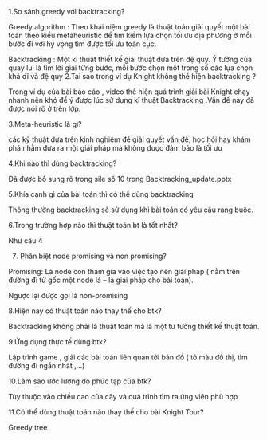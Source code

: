 1.So sánh greedy với backtracking? 

Greedy algorithm : Theo khái niệm greedy là thuật toán giải quyết một bài toán theo kiểu metaheuristic để tìm kiếm lựa chọn tối ưu địa phương ở mỗi bước đi với hy vọng tìm được tối ưu toàn cục.

Backtracking :  Một kĩ thuật thiết kế giải thuật dựa trên đệ quy. Ý tưởng của quay lui là tìm lời giải từng bước, mỗi bước chọn một trong số các lựa chọn khả dĩ và đệ quy
2.Tại sao trong ví dụ Knight không thể hiện backtracking ?

Trong ví dụ của bài báo cáo , video thể hiện quá trình giải bài Knight chạy nhanh nên khó để ý được lúc sử dụng kĩ thuật Backtracking .Vấn đề này đã được nói rõ ở trên lớp.

3.Meta-heuristic là gì?

các kỹ thuật dựa trên kinh nghiệm để giải quyết vấn đề, học hỏi hay khám phá nhằm đưa ra một giải pháp mà không được đảm bảo là tối ưu

4.Khi nào thì dùng backtracking?

Đã được bổ sung rõ trong sile số 10 trong Backtracking_update.pptx

5.Khía cạnh gì của bài toán thì có thể dùng backtracking 

Thông thường backtracking sẽ sử dụng khi bài toán có yêu cầu ràng buộc.

6.Trong trường hợp nào thì thuật toán bt là tốt nhất?

Như câu 4

7. Phân biệt node promising và non promising?

Promising: Là node con tham gia vào việc tạo nên giải pháp ( nằm trên đường đi từ gốc một node lá – là giải pháp cho bài toán).

Ngược lại được gọi là non-promising

8.Hiện nay có thuật toán nào thay thế cho btk?

Backtracking không phải là thuật toán mà là một tư tưởng thiết kế thuật toán.

9.Ứng dụng thực tế dùng btk?

Lập trình game , giải các bài toán liên quan tới bản đồ ( tô màu đồ thị, tìm đường đi ngắn nhất ,...)

10.Làm sao ước lượng độ phức tạp của btk?

Tùy thuộc vào chiều cao của cây và quá trình tìm ra ứng viên phù hợp

11.Có thể dùng thuật toán nào thay thế cho bài Knight Tour?

Greedy tree 
